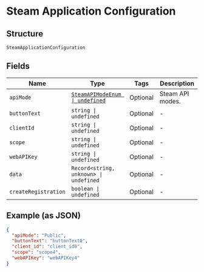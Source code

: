 
# Steam Application Configuration

## Structure

`SteamApplicationConfiguration`

## Fields

| Name | Type | Tags | Description |
|  --- | --- | --- | --- |
| `apiMode` | [`SteamAPIModeEnum \| undefined`](../../doc/models/steam-api-mode-enum.md) | Optional | Steam API modes. |
| `buttonText` | `string \| undefined` | Optional | - |
| `clientId` | `string \| undefined` | Optional | - |
| `scope` | `string \| undefined` | Optional | - |
| `webAPIKey` | `string \| undefined` | Optional | - |
| `data` | `Record<string, unknown> \| undefined` | Optional | - |
| `createRegistration` | `boolean \| undefined` | Optional | - |

## Example (as JSON)

```json
{
  "apiMode": "Public",
  "buttonText": "buttonText0",
  "client_id": "client_id0",
  "scope": "scope4",
  "webAPIKey": "webAPIKey4"
}
```

